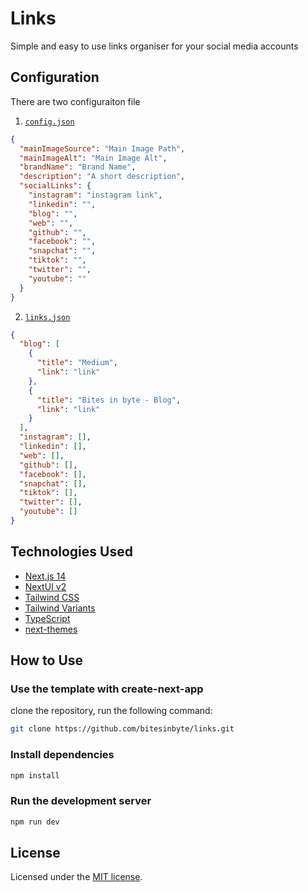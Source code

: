 # Links

Simple and easy to use links organiser for your social media accounts

## Configuration

There are two configuraiton file

1. [`config.json`](https://github.com/bitesinbyte/links/blob/main/data/config.json)

```json
{
  "mainImageSource": "Main Image Path",
  "mainImageAlt": "Main Image Alt",
  "brandName": "Brand Name",
  "description": "A short description",
  "socialLinks": {
    "instagram": "instagram link",
    "linkedin": "",
    "blog": "",
    "web": "",
    "github": "",
    "facebook": "",
    "snapchat": "",
    "tiktok": "",
    "twitter": "",
    "youtube": ""
  }
}
```

2. [`links.json`](https://github.com/bitesinbyte/links/blob/main/data/links.json)

```json
{
  "blog": [
    {
      "title": "Medium",
      "link": "link"
    },
    {
      "title": "Bites in byte - Blog",
      "link": "link"
    }
  ],
  "instagram": [],
  "linkedin": [],
  "web": [],
  "github": [],
  "facebook": [],
  "snapchat": [],
  "tiktok": [],
  "twitter": [],
  "youtube": []
}
```

## Technologies Used

- [Next.js 14](https://nextjs.org/docs/getting-started)
- [NextUI v2](https://nextui.org/)
- [Tailwind CSS](https://tailwindcss.com/)
- [Tailwind Variants](https://tailwind-variants.org)
- [TypeScript](https://www.typescriptlang.org/)
- [next-themes](https://github.com/pacocoursey/next-themes)

## How to Use

### Use the template with create-next-app

clone the repository, run the following command:

```bash
git clone https://github.com/bitesinbyte/links.git
```

### Install dependencies

```bash
npm install
```

### Run the development server

```bash
npm run dev
```

## License

Licensed under the [MIT license](https://github.com/bitesinbyte/links/blob/main/LICENSE).
